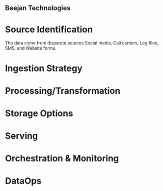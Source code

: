 ## Beejan Technologies

# Source Identification
The data come from disparate sources Social media, Call centers, Log files, SMS, and Website forms. 
# Ingestion Strategy

# Processing/Transformation

# Storage Options

# Serving

# Orchestration & Monitoring

# DataOps